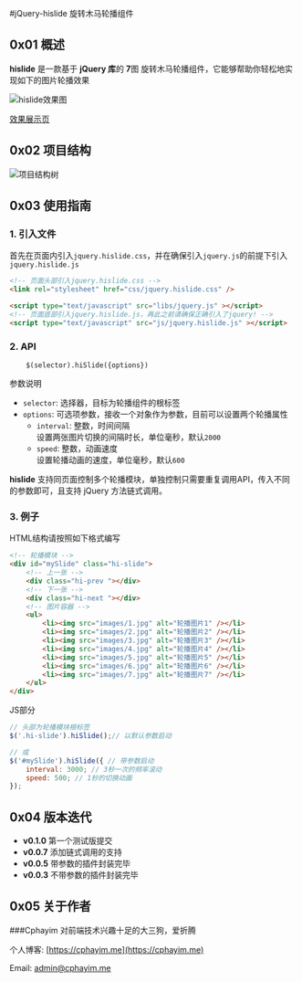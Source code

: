 
#jQuery-hislide 旋转木马轮播组件

## 0x01 概述
**hislide** 是一款基于 **jQuery 库**的 **7**图 旋转木马轮播组件，它能够帮助你轻松地实现如下的图片轮播效果

![hislide效果图](http://ofwf89b21.bkt.clouddn.com/jquery_hislide.png)

[效果展示页](http://cphayim.oschina.io/slider/)


## 0x02 项目结构

![项目结构树](http://ofwf89b21.bkt.clouddn.com/path1.png)

## 0x03 使用指南

### 1. 引入文件

首先在页面内引入`jquery.hislide.css`，并在确保引入`jquery.js`的前提下引入`jquery.hislide.js`

```html
<!-- 页面头部引入jquery.hislide.css -->
<link rel="stylesheet" href="css/jquery.hislide.css" />

<script type="text/javascript" src="libs/jquery.js" ></script>
<!-- 页面底部引入jquery.hislide.js，再此之前请确保正确引入了jquery! -->
<script type="text/javascript" src="js/jquery.hislide.js" ></script>
```

### 2. API 

```
	$(selector).hiSlide({options})
```

参数说明

* `selector`: 选择器，目标为轮播组件的根标签
* `options`: 可选项参数，接收一个对象作为参数，目前可以设置两个轮播属性
	* `interval`: 整数，时间间隔<br />设置两张图片切换的间隔时长，单位毫秒，默认`2000`
	* `speed`: 整数，动画速度<br />设置轮播动画的速度，单位毫秒，默认`600`

**hislide** 支持同页面控制多个轮播模块，单独控制只需要重复调用API，传入不同的参数即可，且支持 jQuery 方法链式调用。

### 3. 例子

HTML结构请按照如下格式编写

```html
<!-- 轮播模块 -->
<div id="mySlide" class="hi-slide">
	<!-- 上一张 -->
	<div class="hi-prev "></div>
	<!-- 下一张 -->
	<div class="hi-next "></div>
	<!-- 图片容器 -->
	<ul>
		<li><img src="images/1.jpg" alt="轮播图片1" /></li>
		<li><img src="images/2.jpg" alt="轮播图片2" /></li>
		<li><img src="images/3.jpg" alt="轮播图片3" /></li>
		<li><img src="images/4.jpg" alt="轮播图片4" /></li>
		<li><img src="images/5.jpg" alt="轮播图片5" /></li>
		<li><img src="images/6.jpg" alt="轮播图片6" /></li>
		<li><img src="images/7.jpg" alt="轮播图片7" /></li>
	</ul>
</div>
```

JS部分
```javascript
// 头部为轮播模块根标签
$('.hi-slide').hiSlide();// 以默认参数启动

// 或
$('#mySlide').hiSlide({ // 带参数启动
	interval: 3000; // 3秒一次的频率滚动
	speed: 500; // 1秒的切换动画
});
```

## 0x04 版本迭代

* **v0.1.0** 第一个测试版提交
* **v0.0.7** 添加链式调用的支持
* **v0.0.5** 带参数的插件封装完毕
* **v0.0.3** 不带参数的插件封装完毕


## 0x05 关于作者

###Cphayim
对前端技术兴趣十足的大三狗，爱折腾

个人博客: [https://cphayim.me](https://cphayim.me)

Email: admin@cphayim.me

